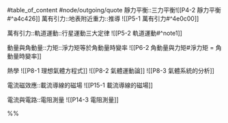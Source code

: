 #table_of_content #node/outgoing/quote 
靜力平衡::三力平衡![[P4-2 靜力平衡#^a4c426]]
萬有引力::地表附近重力::推導
![[P5-1 萬有引力#^4e0c00]]

萬有引力::軌道運動::行星運動三大定律
![[P5-2 軌道運動#^note1]]

動量與角動量::力矩::淨力矩等於角動量時變率
![[P6-2 角動量與力矩#淨力矩 = 角動量時變率]]

熱學
![[P8-1 理想氣體方程式]]
![[P8-2 氣體運動論]]
![[P8-3 氣體系統的分析]]

電流磁效應::載流導線的磁場
![[P15-1 載流導線的磁場]]

電流與電路::電阻測量
![[P14-3 電阻測量]]

%%